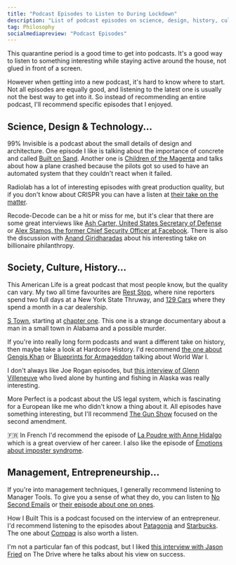 ```yaml
---
title: "Podcast Episodes to Listen to During Lockdown"
description: "List of podcast episodes on science, design, history, culture, entrepreneurship or even management."
tag: Philosophy
socialmediapreview: "Podcast Episodes"
---
```


This quarantine period is a good time to get into podcasts. It's a good way to listen to something interesting while staying active around the house, not glued in front of a screen.

However when getting into a new podcast, it's hard to know where to start. Not all episodes are equally good, and listening to the latest one is usually not the best way to get into it. So instead of recommending an entire podcast, I'll recommend specific episodes that I enjoyed.

## Science, Design & Technology...

99% Invisible is a podcast about the small details of design and architecture. One episode I like is talking about the importance of concrete and called [Built on Sand][1]. Another one is [Children of the Magenta][2] and talks about how a plane crashed because the pilots got so used to have an automated system that they couldn't react when it failed.

Radiolab has a lot of interesting episodes with great production quality, but if you don't know about CRISPR you can have a listen at [their take on the matter][3].

Recode-Decode can be a hit or miss for me, but it's clear that there are some great interviews like [Ash Carter, United States Secretary of Defense][4] or [Alex Stamos, the former Chief Security Officer at Facebook][5]. There is also the discussion with [Anand Giridharadas][6] about his interesting take on billionaire philanthropy.

## Society, Culture, History...

This American Life is a great podcast that most people know, but the quality can vary. My two all time favourites are [Rest Stop][7], where nine reporters spend two full days at a New York State Thruway, and [129 Cars][8] where they spend a month in a car dealership.

[S Town][9], starting at [chapter one][10]. This one is a strange documentary about a man in a small town in Alabama and a possible murder.

If you're into really long form podcasts and want a different take on history, then maybe take a look at Hardcore History. I'd recommend [the one about Gengis Khan][11] or [Blueprints for Armageddon][12] talking about World War I.

I don't always like Joe Rogan episodes, but [this interview of Glenn Villeneuve][13] who lived alone by hunting and fishing in Alaska was really interesting.

More Perfect is a podcast about the US legal system, which is fascinating for a European like me who didn't know a thing about it. All episodes have something interesting, but I'll recommend [The Gun Show][14] focused on the second amendment.

🇫🇷 In French I'd recommend the episode of [La Poudre with Anne Hidalgo][15] which is a great overview of her career. I also like the episode of [Émotions about imposter syndrome][16].

## Management, Entrepreneurship...

If you're into management techniques, I generally recommend listening to Manager Tools. To give you a sense of what they do, you can listen to [No Second Emails][17] or [their episode about one on ones][18].

How I Built This is a podcast focused on the interview of an entrepreneur. I'd recommend listening to the episodes about [Patagonia][19] and [Starbucks][20]. The one about [Compaq][21] is also worth a listen.

I'm not a particular fan of this podcast, but I liked [this interview with Jason Fried][22] on The Drive where he talks about his view on success.

[1]:	https://99percentinvisible.org/episode/built-on-sand/
[2]:	https://99percentinvisible.org/episode/children-of-the-magenta-automation-paradox-pt-1/
[3]:	https://www.wnycstudios.org/podcasts/radiolab/articles/antibodies-part-1-crispr
[4]:	https://www.stitcher.com/podcast/vox/recode-decode/e/42997290?autoplay=true
[5]:	https://www.stitcher.com/podcast/vox/recode-decode/e/60996574?autoplay=true
[6]:	https://www.vox.com/recode/2019/5/22/18634612/anand-giridharadas-billionaires-philanthropy-zuckerberg-bezos-kara-swisher-decode-podcast-interview
[7]:	https://www.thisamericanlife.org/388/rest-stop
[8]:	https://www.thisamericanlife.org/513/129-cars
[9]:	https://stownpodcast.org/
[10]:	https://stownpodcast.org/chapter/1
[11]:	https://www.dancarlin.com/product/hardcore-history-wrath-of-the-khans-series/
[12]:	https://www.dancarlin.com/product/hardcore-history-50-blueprint-for-armageddon-i/
[13]:	https://www.youtube.com/watch?v=PNocQzhPyac
[14]:	https://www.wnycstudios.org/podcasts/radiolab/articles/radiolab-presents-more-perfect-gun-show
[15]:	https://soundcloud.com/nouvelles-ecoutes/la-poudre-episode-38-anne-hidalgo
[16]:	https://louiemedia.com/emotions/tag/syndrome+de+l%27imposteur
[17]:	https://www.manager-tools.com/2016/09/no-second-emails
[18]:	https://www.manager-tools.com/2005/07/the-single-most-effective-management-tool-part-1
[19]:	https://www.stitcher.com/podcast/national-public-radio/how-i-built-this/e/patagonia-yvon-chouinard-48508362
[20]:	https://www.stitcher.com/podcast/how-i-built-this/e/51626348
[21]:	https://www.stitcher.com/podcast/national-public-radio/how-i-built-this/e/compaq-computers-rod-canion-50232383
[22]:	https://peterattiamd.com/jasonfried/
